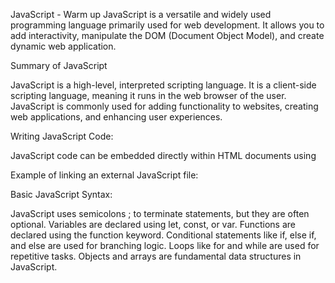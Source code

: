 JavaScript - Warm up
JavaScript is a versatile and widely used programming language primarily used for web development. It allows you to add interactivity, manipulate the DOM (Document Object Model), and create dynamic web application.

Summary of JavaScript

JavaScript is a high-level, interpreted scripting language.
It is a client-side scripting language, meaning it runs in the web browser of the user.
JavaScript is commonly used for adding functionality to websites, creating web applications, and enhancing user experiences.

Writing JavaScript Code:

JavaScript code can be embedded directly within HTML documents using <script> tags, or it can be included from external script files. 

Example of inline JavaScript within an HTML file:

<script>
  // JavaScript code here
  alert('Hello, World!');
</script>

Example of linking an external JavaScript file:

<script src="myscript.js"></script>

Basic JavaScript Syntax:

JavaScript uses semicolons ; to terminate statements, but they are often optional.
Variables are declared using let, const, or var.
Functions are declared using the function keyword.
Conditional statements like if, else if, and else are used for branching logic.
Loops like for and while are used for repetitive tasks.
Objects and arrays are fundamental data structures in JavaScript.
